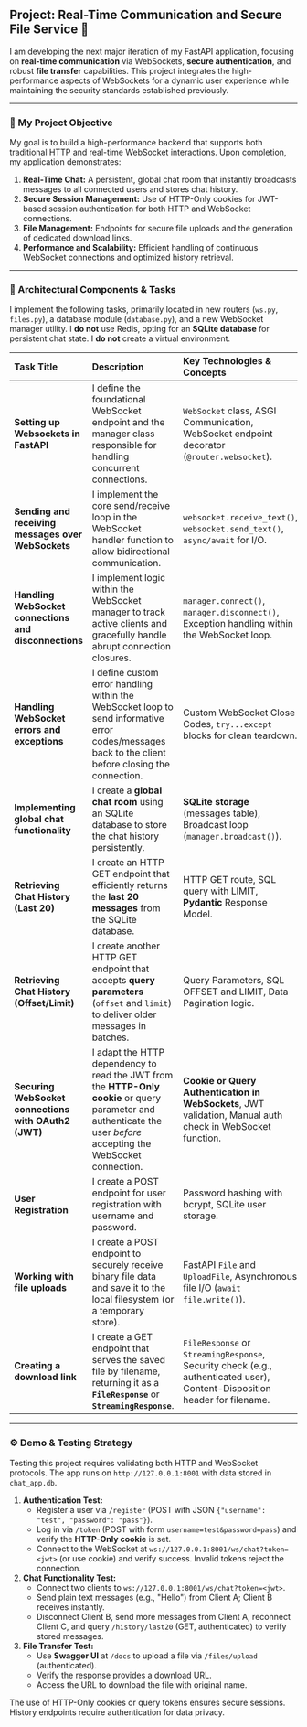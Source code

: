 ## Project: Real-Time Communication and Secure File Service 💬

I am developing the next major iteration of my FastAPI application, focusing on **real-time communication** via WebSockets, **secure authentication**, and robust **file transfer** capabilities. This project integrates the high-performance aspects of WebSockets for a dynamic user experience while maintaining the security standards established previously.

***

### 🎯 My Project Objective

My goal is to build a high-performance backend that supports both traditional $\text{HTTP}$ and real-time $\text{WebSocket}$ interactions. Upon completion, my application demonstrates:

1.  **Real-Time Chat:** A persistent, global chat room that instantly broadcasts messages to all connected users and stores chat history.
2.  **Secure Session Management:** Use of $\text{HTTP}$-Only cookies for JWT-based session authentication for both $\text{HTTP}$ and $\text{WebSocket}$ connections.
3.  **File Management:** Endpoints for secure file uploads and the generation of dedicated download links.
4.  **Performance and Scalability:** Efficient handling of continuous $\text{WebSocket}$ connections and optimized history retrieval.

---

### 🧱 Architectural Components & Tasks

I implement the following tasks, primarily located in new routers (`ws.py`, `files.py`), a database module (`database.py`), and a new $\text{WebSocket}$ manager utility. I **do not** use Redis, opting for an **SQLite database** for persistent chat state. I **do not** create a virtual environment.

| Task Title | Description | Key Technologies & Concepts |
| :--- | :--- | :--- |
| **Setting up Websockets in FastAPI** | I define the foundational $\text{WebSocket}$ endpoint and the manager class responsible for handling concurrent connections. | `WebSocket` class, $\text{ASGI}$ Communication, $\text{WebSocket}$ endpoint decorator (`@router.websocket`). |
| **Sending and receiving messages over WebSockets** | I implement the core send/receive loop in the $\text{WebSocket}$ handler function to allow bidirectional communication. | `websocket.receive_text()`, `websocket.send_text()`, `async/await` for I/O. |
| **Handling WebSocket connections and disconnections** | I implement logic within the $\text{WebSocket}$ manager to track active clients and gracefully handle abrupt connection closures. | `manager.connect()`, `manager.disconnect()`, $\text{Exception}$ handling within the $\text{WebSocket}$ loop. |
| **Handling WebSocket errors and exceptions** | I define custom error handling within the $\text{WebSocket}$ loop to send informative error codes/messages back to the client before closing the connection. | Custom $\text{WebSocket}$ Close Codes, `try...except` blocks for clean teardown. |
| **Implementing global chat functionality** | I create a **global chat room** using an SQLite database to store the chat history persistently. | **SQLite storage** (messages table), Broadcast loop (`manager.broadcast()`). |
| **Retrieving Chat History (Last 20)** | I create an $\text{HTTP GET}$ endpoint that efficiently returns the **last $\text{20}$ messages** from the SQLite database. | $\text{HTTP GET}$ route, SQL query with LIMIT, **Pydantic** Response Model. |
| **Retrieving Chat History (Offset/Limit)** | I create another $\text{HTTP GET}$ endpoint that accepts **query parameters** (`offset` and `limit`) to deliver older messages in batches. | Query Parameters, SQL OFFSET and LIMIT, Data Pagination logic. |
| **Securing WebSocket connections with OAuth2 (JWT)** | I adapt the $\text{HTTP}$ dependency to read the $\text{JWT}$ from the **$\text{HTTP}$-Only cookie** or query parameter and authenticate the user *before* accepting the $\text{WebSocket}$ connection. | **Cookie or Query Authentication in WebSockets**, $\text{JWT}$ validation, Manual auth check in $\text{WebSocket}$ function. |
| **User Registration** | I create a $\text{POST}$ endpoint for user registration with username and password. | Password hashing with bcrypt, SQLite user storage. |
| **Working with file uploads** | I create a $\text{POST}$ endpoint to securely receive binary file data and save it to the local filesystem (or a temporary store). | $\text{FastAPI}$ `File` and `UploadFile`, Asynchronous file I/O (`await file.write()`). |
| **Creating a download link** | I create a $\text{GET}$ endpoint that serves the saved file by filename, returning it as a **`FileResponse`** or **`StreamingResponse`**. | `FileResponse` or `StreamingResponse`, Security check (e.g., authenticated user), $\text{Content-Disposition}$ header for filename. |

---

### ⚙️ Demo & Testing Strategy

Testing this project requires validating both $\text{HTTP}$ and $\text{WebSocket}$ protocols. The app runs on `http://127.0.0.1:8001` with data stored in `chat_app.db`.

1.  **Authentication Test:**
    * Register a user via `/register` (POST with JSON `{"username": "test", "password": "pass"}`).
    * Log in via `/token` (POST with form `username=test&password=pass`) and verify the **$\text{HTTP}$-Only cookie** is set.
    * Connect to the $\text{WebSocket}$ at `ws://127.0.0.1:8001/ws/chat?token=<jwt>` (or use cookie) and verify success. Invalid tokens reject the connection.
2.  **Chat Functionality Test:**
    * Connect two clients to `ws://127.0.0.1:8001/ws/chat?token=<jwt>`.
    * Send plain text messages (e.g., "Hello") from Client A; Client B receives instantly.
    * Disconnect Client B, send more messages from Client A, reconnect Client C, and query `/history/last20` (GET, authenticated) to verify stored messages.
3.  **File Transfer Test:**
    * Use **Swagger $\text{UI}$** at `/docs` to upload a file via `/files/upload` (authenticated).
    * Verify the response provides a download URL.
    * Access the URL to download the file with original name.

The use of $\text{HTTP}$-Only cookies or query tokens ensures secure sessions. History endpoints require authentication for data privacy.